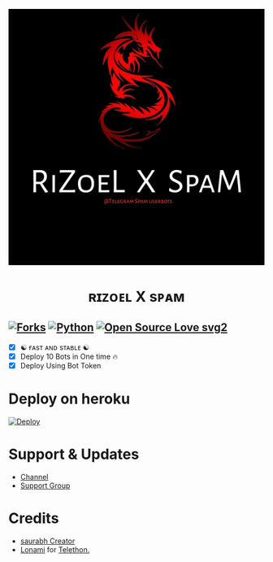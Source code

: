 <p align="center">
  <img src="./resources/logo.jpg" alt="BOT-SPAM Logo">
</p>
<h1 align="center">
  <b>ʀɪᴢᴏᴇʟ X sᴘᴀᴍ</b>
</h1>

[![Forks](https://img.shields.io/github/forks/bhumiharsaurabh/saurabhspambot?style=flat-square&color=orange)](https://github.com/bhumiharsaurabh/saurabhspambot/fork)
[![Python](https://img.shields.io/badge/Python-v3.9.7-blue)](https://www.python.org/)
[![Open Source Love svg2](https://badges.frapsoft.com/os/v2/open-source.svg?v=103)](https://github.com/bhumiharsaurabh/saurabhspambot-deploy)   
----
 
- [x] ☯︎ ғᴀsᴛ ᴀɴᴅ sᴛᴀʙʟᴇ ☯︎
- [x] Deploy 10 Bots in One time 🔥
- [x] Deploy Using Bot Token 

# Deploy on heroku

[![Deploy](https://www.herokucdn.com/deploy/button.svg)](https://heroku.com/deploy?template=https://github.com/bhumiharsaurabh/saurabhspambot-deploy-)


# Support & Updates
* [Channel](https://t.me/heartbrokenperson1)
* [Support Group](https://t.me/full_masti_clubs)

# Credits
* [saurabh Creator](https://github.com/bhumiharsaurabh)
* [Lonami](https://github.com/LonamiWebs/) for [Telethon.](https://github.com/LonamiWebs/Telethon)
